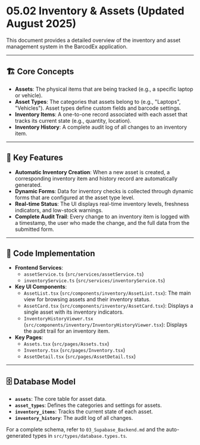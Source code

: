# 05.02 Inventory & Assets (Updated August 2025)

This document provides a detailed overview of the inventory and asset management system in the BarcodEx application.

---

## 🏗️ **Core Concepts**

-   **Assets**: The physical items that are being tracked (e.g., a specific laptop or vehicle).
-   **Asset Types**: The categories that assets belong to (e.g., "Laptops", "Vehicles"). Asset types define custom fields and barcode settings.
-   **Inventory Items**: A one-to-one record associated with each asset that tracks its current state (e.g., quantity, location).
-   **Inventory History**: A complete audit log of all changes to an inventory item.

---

## 🔑 **Key Features**

-   **Automatic Inventory Creation**: When a new asset is created, a corresponding inventory item and history record are automatically generated.
-   **Dynamic Forms**: Data for inventory checks is collected through dynamic forms that are configured at the asset type level.
-   **Real-time Status**: The UI displays real-time inventory levels, freshness indicators, and low-stock warnings.
-   **Complete Audit Trail**: Every change to an inventory item is logged with a timestamp, the user who made the change, and the full data from the submitted form.

---

## 📂 **Code Implementation**

-   **Frontend Services**:
    -   `assetService.ts` (`src/services/assetService.ts`)
    -   `inventoryService.ts` (`src/services/inventoryService.ts`)
-   **Key UI Components**:
    -   `AssetList.tsx` (`src/components/inventory/AssetList.tsx`): The main view for browsing assets and their inventory status.
    -   `AssetCard.tsx` (`src/components/inventory/AssetCard.tsx`): Displays a single asset with its inventory indicators.
    -   `InventoryHistoryViewer.tsx` (`src/components/inventory/InventoryHistoryViewer.tsx`): Displays the audit trail for an inventory item.
-   **Key Pages**:
    -   `Assets.tsx` (`src/pages/Assets.tsx`)
    -   `Inventory.tsx` (`src/pages/Inventory.tsx`)
    -   `AssetDetail.tsx` (`src/pages/AssetDetail.tsx`)

---

## 🗄️ **Database Model**

-   **`assets`**: The core table for asset data.
-   **`asset_types`**: Defines the categories and settings for assets.
-   **`inventory_items`**: Tracks the current state of each asset.
-   **`inventory_history`**: The audit log of all changes.

For a complete schema, refer to `03_Supabase_Backend.md` and the auto-generated types in `src/types/database.types.ts`.


